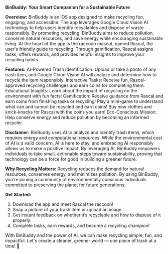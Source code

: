 **BinBuddy: Your Smart Companion for a Sustainable Future**

**Overview:**
BinBuddy is an iOS app designed to make recycling fun, engaging, and accessible. The app leverages Google Cloud Vision AI technology to help users identify recyclables and dispose of waste responsibly. By promoting recycling, BinBuddy aims to reduce pollution, conserve natural resources, and save energy while encouraging sustainable living. 
At the heart of the app is the raccoon mascot, named Rascal, the user's friendly guide to recycling. Through gamification, Rascal assigns tasks, offers rewards, and provides helpful insights to improve your recycling habits.

**Features:**
AI-Powered Trash Identification: Upload or take a photo of any trash item, and Google Cloud Vision AI will analyze and determine how to recycle the item responsibly.
Interactive Tasks: Receive fun, Rascal-approved recycling challenges and earn coins for completing them.
Educational Insights: Learn about the impact of recycling on the environment with fun facts!
Gamification: Receive guidance from Rascal and earn coins from finishing tasks or recycling! Play a mini-game to understand what can and cannot be recycled and earn coins! Buy new clothes
and knick-knacks for Rascal with the coins you earn!
Eco-Conscious Mission: Help conserve energy and reduce pollution by becoming an informed recycler.

**Disclaimer:**
BinBuddy uses AI to analyze and identify trash items, which requires energy and computational resources. While the environmental cost of AI is a valid concern, AI is here to stay, and embracing AI responsibly allows us to make a positive impact. By leveraging AI, BinBuddy empowers individuals to take small, actionable steps toward sustainability, proving that technology can be a force for good in building a greener future.

**Why Recycling Matters:**
Recycling reduces the demand for natural resources, conserves energy, and minimizes pollution. By using BinBuddy, you're joining a community of environmentally conscious individuals committed to preserving the planet for future generations.

**Get Started:**
1. Download the app and meet Rascal the raccoon!
2. Snap a picture of your trash item or upload an image.
3. Get instant feedback on whether it’s recyclable and how to dispose of it properly.
4. Complete tasks, earn rewards, and become a recycling champion!

With BinBuddy and the power of AI, we can make recycling simple, fun, and impactful. Let's create a cleaner, greener world — one piece of trash at a time! 🌱
